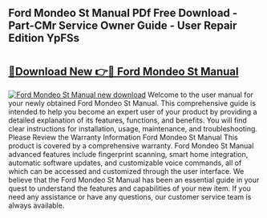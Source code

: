 ## Ford Mondeo St Manual PDf Free Download - Part-CMr Service Owner Guide - User Repair Edition YpFSs

# <h2><a href="http://bc56406.oget.top/?id=Ford+Mondeo+St+Manual">🔗Download New 👉🔴 Ford Mondeo St Manual</a></h2>

[![Ford Mondeo St Manual new download](https://i.imgur.com/5g1atiW.png)](http://bc56406.oget.top/?id=Ford+Mondeo+St+Manual)
Welcome to the user manual for your newly obtained Ford Mondeo St Manual. This comprehensive guide is intended to help you become an expert user of your product by providing a detailed explanation of its features, functions, and benefits. You will find clear instructions for installation, usage, maintenance, and troubleshooting. Please Review the Warranty Information Ford Mondeo St Manual This product is covered by a comprehensive warranty. Ford Mondeo St Manual advanced features include fingerprint scanning, smart home integration, automatic software updates, and customizable voice commands, all of which can be accessed and customized through the user interface. We believe that the Ford Mondeo St Manual has been an essential guide in your quest to understand the features and capabilities of your new item. If you need any assistance or have any questions, our customer service team is always available.

